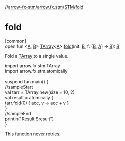//[arrow-fx-stm](../../../index.md)/[arrow.fx.stm](../index.md)/[STM](index.md)/[fold](fold.md)

# fold

[common]\
open fun &lt;[A](fold.md), [B](fold.md)&gt; [TArray](../-t-array/index.md)&lt;[A](fold.md)&gt;.[fold](fold.md)(init: [B](fold.md), f: ([B](fold.md), [A](fold.md)) -&gt; [B](fold.md)): [B](fold.md)

Fold a [TArray](../-t-array/index.md) to a single value.

import arrow.fx.stm.TArray\
import arrow.fx.stm.atomically\
\
suspend fun main() {\
  //sampleStart\
  val tarr = TArray.new(size = 10, 2)\
  val result = atomically {\
    tarr.fold(0) { acc, v -&gt; acc + v }\
  }\
  //sampleEnd\
  println("Result $result")\
}<!--- KNIT example-stm-42.kt -->

This function never retries.
